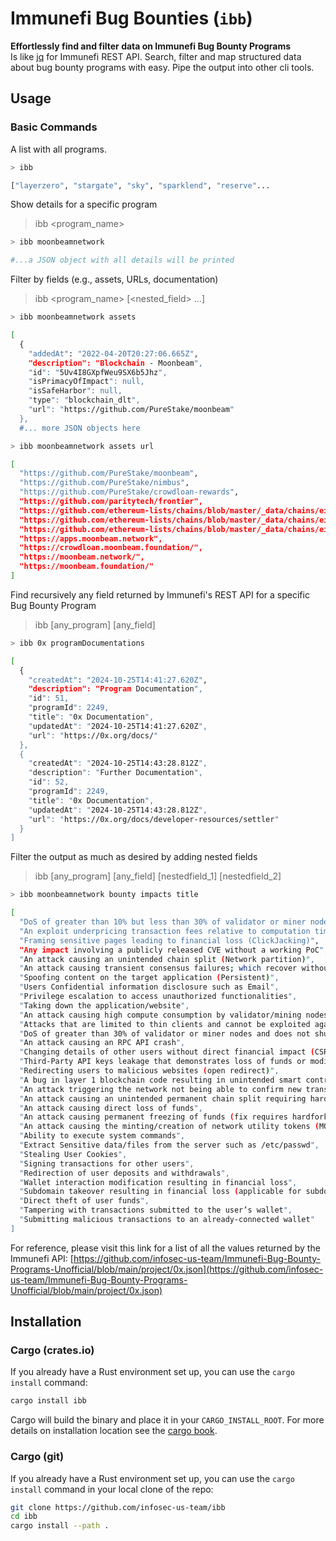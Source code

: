 # Immunefi Bug Bounties (`ibb`)

**Effortlessly find and filter data on Immunefi Bug Bounty Programs**  
Is like [jq](https://github.com/jqlang/jq) for Immunefi REST API. Search, filter and map structured data about bug bounty programs with easy. Pipe the output into other cli tools.

## Usage

### Basic Commands

A list with all programs.
```sh
> ibb

["layerzero", "stargate", "sky", "sparklend", "reserve"...
```

Show details for a specific program
> ibb <program_name>

```sh
> ibb moonbeamnetwork

#...a JSON object with all details will be printed
```

Filter by fields (e.g., assets, URLs, documentation)
> ibb <program_name> <field> [<nested_field> ...]

```sh
> ibb moonbeamnetwork assets

[
  {
    "addedAt": "2022-04-20T20:27:06.665Z",
    "description": "Blockchain - Moonbeam",
    "id": "5Uv4I8GXpfWeu9SX6b5Jhz",
    "isPrimacyOfImpact": null,
    "isSafeHarbor": null,
    "type": "blockchain_dlt",
    "url": "https://github.com/PureStake/moonbeam"
  },
  #... more JSON objects here
```

```sh
> ibb moonbeamnetwork assets url

[
  "https://github.com/PureStake/moonbeam",
  "https://github.com/PureStake/nimbus",
  "https://github.com/PureStake/crowdloan-rewards",
  "https://github.com/paritytech/frontier",
  "https://github.com/ethereum-lists/chains/blob/master/_data/chains/eip155-1285.json",
  "https://github.com/ethereum-lists/chains/blob/master/_data/chains/eip155-1287.json",
  "https://github.com/ethereum-lists/chains/blob/master/_data/chains/eip155-1287.json",
  "https://apps.moonbeam.network",
  "https://crowdloan.moonbeam.foundation/",
  "https://moonbeam.network/",
  "https://moonbeam.foundation/"
]
```

Find recursively any field returned by Immunefi's REST API for a specific Bug Bounty Program
> ibb [any_program] [any_field]

```sh
> ibb 0x programDocumentations

[
  {
    "createdAt": "2024-10-25T14:41:27.620Z",
    "description": "Program Documentation",
    "id": 51,
    "programId": 2249,
    "title": "0x Documentation",
    "updatedAt": "2024-10-25T14:41:27.620Z",
    "url": "https://0x.org/docs/"
  },
  {
    "createdAt": "2024-10-25T14:43:28.812Z",
    "description": "Further Documentation",
    "id": 52,
    "programId": 2249,
    "title": "0x Documentation",
    "updatedAt": "2024-10-25T14:43:28.812Z",
    "url": "https://0x.org/docs/developer-resources/settler"
  }
]
```

Filter the output as much as desired by adding nested fields
> ibb [any_program] [any_field] [nestedfield_1] [nestedfield_2]

```sh
> ibb moonbeamnetwork bounty impacts title

[
  "DoS of greater than 10% but less than 30% of validator or miner nodes and does not shut down the network",
  "An exploit underpricing transaction fees relative to computation time",
  "Framing sensitive pages leading to financial loss (ClickJacking)",
  "Any impact involving a publicly released CVE without a working PoC",
  "An attack causing an unintended chain split (Network partition)",
  "An attack causing transient consensus failures; which recover without manual intervention",
  "Spoofing content on the target application (Persistent)",
  "Users Confidential information disclosure such as Email",
  "Privilege escalation to access unauthorized functionalities",
  "Taking down the application/website",
  "An attack causing high compute consumption by validator/mining nodes",
  "Attacks that are limited to thin clients and cannot be exploited against full nodes",
  "DoS of greater than 30% of validator or miner nodes and does not shut down the network",
  "An attack causing an RPC API crash",
  "Changing details of other users without direct financial impact (CSRF)",
  "Third-Party API keys leakage that demonstrates loss of funds or modification on the website",
  "Redirecting users to malicious websites (open redirect)",
  "A bug in layer 1 blockchain code resulting in unintended smart contract behavior (no concrete funds at risk)",
  "An attack triggering the network not being able to confirm new transactions (Total network shutdown)",
  "An attack causing an unintended permanent chain split requiring hard fork (Network partition requiring hard fork)",
  "An attack causing direct loss of funds",
  "An attack causing permanent freezing of funds (fix requires hardfork)",
  "An attack causing the minting/creation of network utility tokens (MOVR/GLMR) outside of the normal, on-chain inflation mechanism",
  "Ability to execute system commands",
  "Extract Sensitive data/files from the server such as /etc/passwd",
  "Stealing User Cookies",
  "Signing transactions for other users",
  "Redirection of user deposits and withdrawals",
  "Wallet interaction modification resulting in financial loss",
  "Subdomain takeover resulting in financial loss (applicable for subdomains with addresses published)",
  "Direct theft of user funds",
  "Tampering with transactions submitted to the user’s wallet",
  "Submitting malicious transactions to an already-connected wallet"
]
```

For reference, please visit this link for a list of all the values returned by the Immunefi API: [https://github.com/infosec-us-team/Immunefi-Bug-Bounty-Programs-Unofficial/blob/main/project/0x.json](https://github.com/infosec-us-team/Immunefi-Bug-Bounty-Programs-Unofficial/blob/main/project/0x.json)

## Installation

### Cargo (crates.io)

If you already have a Rust environment set up, you can use the `cargo install` command:

```sh
cargo install ibb
```

Cargo will build the binary and place it in your `CARGO_INSTALL_ROOT`. For more details on installation location see the [cargo book](https://doc.rust-lang.org/cargo/commands/cargo-install.html#description).

### Cargo (git)

If you already have a Rust environment set up, you can use the `cargo install` command in your local clone of the repo:
```sh
git clone https://github.com/infosec-us-team/ibb
cd ibb
cargo install --path .
```


